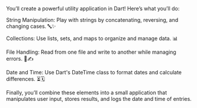 You’ll create a powerful utility application in Dart! Here’s what you’ll do:

String Manipulation: Play with strings by concatenating, reversing, and changing cases. 🔤✨

Collections: Use lists, sets, and maps to organize and manage data. 📊

File Handling: Read from one file and write to another while managing errors. 📂✍️

Date and Time: Use Dart's DateTime class to format dates and calculate differences. ⏳🗓️

Finally, you’ll combine these elements into a small application that manipulates user input, stores results, and logs the date and time of entries.
